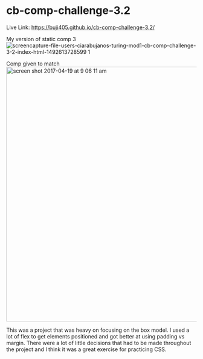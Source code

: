 # cb-comp-challenge-3.2

Live Link: https://buji405.github.io/cb-comp-challenge-3.2/

My version of static comp 3
![screencapture-file-users-ciarabujanos-turing-mod1-cb-comp-challenge-3-2-index-html-1492613728599 1](https://cloud.githubusercontent.com/assets/18603030/25187064/3ca76858-24df-11e7-83bd-c12b92065ebb.jpg)

Comp given to match
<img width="673" alt="screen shot 2017-04-19 at 9 06 11 am" src="https://cloud.githubusercontent.com/assets/18603030/25187189/80ea80fe-24df-11e7-9ea8-d29e33902105.png">


This was a project that was heavy on focusing on the box model. I used a lot of flex to get elements positioned and got better at using 
padding vs margin. There were a lot of little decisions that had to be made throughout the project and I think it was a great exercise 
for practicing CSS. 
